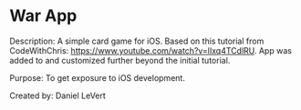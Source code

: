 # War App
Description: A simple card game for iOS. Based on this tutorial from CodeWithChris: https://www.youtube.com/watch?v=lIxq4TCdlRU. App was added to and customized further beyond the initial tutorial.

Purpose: To get exposure to iOS development.

Created by: Daniel LeVert
